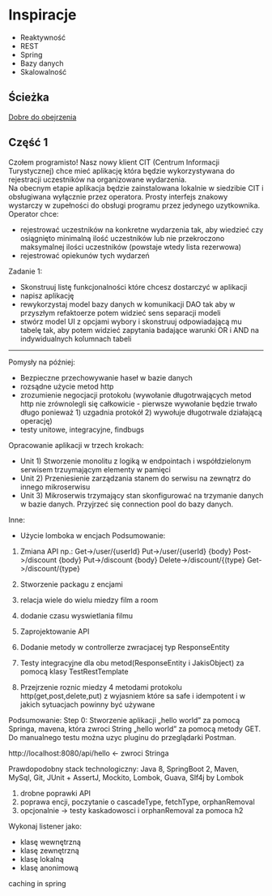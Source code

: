 # Inspiracje

* Reaktywność
* REST
* Spring
* Bazy danych
* Skalowalność

## Ścieżka
[Dobre do obejrzenia](https://medium.com/tech-tajawal/modern-backend-developer-in-2018-6b3f7b5f8b9)

## Część 1

Czołem programisto! Nasz nowy klient CIT (Centrum Informacji Turystycznej) chce mieć aplikację która będzie wykorzystywana do rejestracji uczestników na organizowane wydarzenia.  
Na obecnym etapie aplikacja będzie zainstalowana lokalnie w siedzibie CIT i obsługiwana wyłącznie przez operatora. Prosty interfejs znakowy wystarczy w zupełności do obsługi programu przez jedynego uzytkownika.
Operator chce:
* rejestrować uczestników na konkretne wydarzenia tak, aby wiedzieć czy osiągnięto minimalną ilość uczestników lub nie przekroczono maksymalnej ilości uczestników (powstaje wtedy lista rezerwowa)
* rejestrować opiekunów tych wydarzeń

Zadanie 1:
* Skonstruuj listę funkcjonalności które chcesz dostarczyć w aplikacji
* napisz aplikację
* rewykorzystaj model bazy danych w komunikacji DAO tak aby w przyszłym refaktoerze potem widzieć sens separacji modeli
* stwórz model UI z opcjami wybory i skonstruuj odpowiadającą mu tabelę tak, aby potem widzieć zapytania badające warunki OR i AND na indywidualnych kolumnach tabeli



-----
Pomysły na później:

* Bezpieczne przechowywanie haseł w bazie danych
* rozsądne użycie metod http
* zrozumienie negocjacji protokołu (wywołanie długotrwających metod http nie zrównolegli się całkowicie - pierwsze wywołanie będzie trwało długo ponieważ 1) uzgadnia protokół 2) wywołuje długotrwale działającą operację)
* testy unitowe, integracyjne, findbugs


Opracowanie aplikacji w trzech krokach:
* Unit 1) Stworzenie monolitu z logiką w endpointach i współdzielonym serwisem trzuymającym elementy w pamięci
* Unit 2) Przeniesienie zarządzania stanem do serwisu na zewnątrz do innego mikroserwisu
* Unit 3) Mikroserwis trzymający stan skonfigurować na trzymanie danych w bazie danych. Przyjrzeć się connection pool do bazy danych.

Inne:
* Użycie lomboka w encjach
Podsumowanie:
1.	Zmiana API np.:
Get->/user/{userId}
Put->/user/{userId} {body}
Post->/discount {body}
Put->/discount {body} 
Delete->/discount/{(type} 
Get->/discount/{type}
2.	 Stworzenie packagu z encjami

1. relacja wiele do wielu miedzy film a room
2. dodanie czasu wyswietlania filmu
3. Zaprojektowanie API

1. Dodanie metody w controllerze zwracjacej typ ResponseEntity<JakisObject>
2. Testy integracyjne dla obu metod(ResponseEntity<JakisObject> i JakisObject) za pomocą klasy TestRestTemplate
3. Przejrzenie roznic miedzy 4 metodami protokolu http(get,post,delete,put) z wyjasniem które sa safe i idempotent i w jakich sytuacjach powinny być używane

Podsumowanie:
Step 0:
Stworzenie aplikacji „hello world” za pomocą Springa, mavena, która zwroci String „hello world” za pomocą metody GET. Do manualnego testu można uzyc pluginu do przeglądarki Postman.

http://localhost:8080/api/hello <- zwroci Stringa

Prawdopodobny stack technologiczny:
Java 8, SpringBoot 2, Maven, MySql, Git, JUnit + AssertJ, Mockito, Lombok, Guava, Slf4j by Lombok

1.	drobne poprawki API
2.	poprawa encji, poczytanie o cascadeType, fetchType, orphanRemoval
3.	opcjonalnie -> testy kaskadowosci i orphanRemoval za pomoca h2


Wykonaj listener jako:
* klasę wewnętrzną
* klasę zewnętrzną
* klasę lokalną
* klasę anonimową


caching in spring

